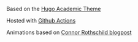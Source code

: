 
Based on the [Hugo Academic Theme](https://github.com/wowchemy/starter-hugo-academic)

Hosted with [Github Actions](https://gohugo.io/hosting-and-deployment/hosting-on-github/#build-hugo-with-github-action)

Animations based on [Connor Rothschild blogpost](https://www.connorrothschild.com/post/animate-hugo-academic)
